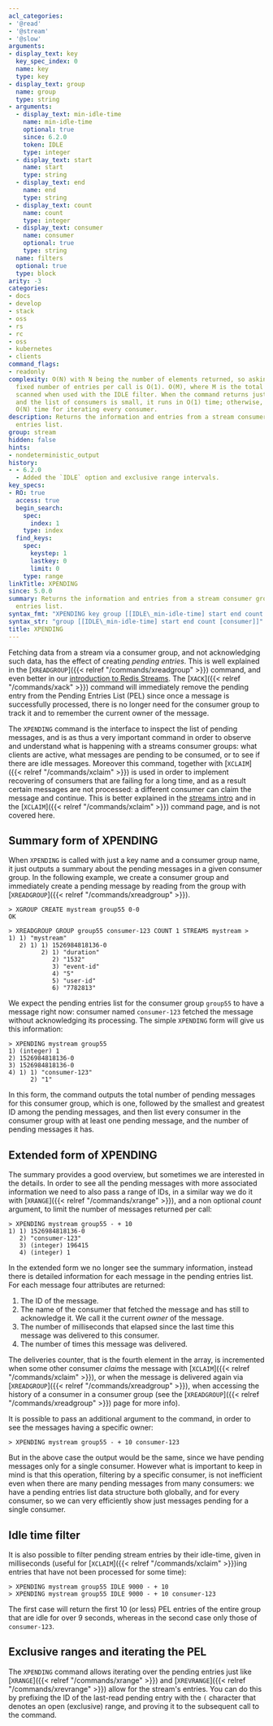 ```yaml
---
acl_categories:
- '@read'
- '@stream'
- '@slow'
arguments:
- display_text: key
  key_spec_index: 0
  name: key
  type: key
- display_text: group
  name: group
  type: string
- arguments:
  - display_text: min-idle-time
    name: min-idle-time
    optional: true
    since: 6.2.0
    token: IDLE
    type: integer
  - display_text: start
    name: start
    type: string
  - display_text: end
    name: end
    type: string
  - display_text: count
    name: count
    type: integer
  - display_text: consumer
    name: consumer
    optional: true
    type: string
  name: filters
  optional: true
  type: block
arity: -3
categories:
- docs
- develop
- stack
- oss
- rs
- rc
- oss
- kubernetes
- clients
command_flags:
- readonly
complexity: O(N) with N being the number of elements returned, so asking for a small
  fixed number of entries per call is O(1). O(M), where M is the total number of entries
  scanned when used with the IDLE filter. When the command returns just the summary
  and the list of consumers is small, it runs in O(1) time; otherwise, an additional
  O(N) time for iterating every consumer.
description: Returns the information and entries from a stream consumer group's pending
  entries list.
group: stream
hidden: false
hints:
- nondeterministic_output
history:
- - 6.2.0
  - Added the `IDLE` option and exclusive range intervals.
key_specs:
- RO: true
  access: true
  begin_search:
    spec:
      index: 1
    type: index
  find_keys:
    spec:
      keystep: 1
      lastkey: 0
      limit: 0
    type: range
linkTitle: XPENDING
since: 5.0.0
summary: Returns the information and entries from a stream consumer group's pending
  entries list.
syntax_fmt: "XPENDING key group [[IDLE\_min-idle-time] start end count [consumer]]"
syntax_str: "group [[IDLE\_min-idle-time] start end count [consumer]]"
title: XPENDING
---
```

Fetching data from a stream via a consumer group, and not acknowledging
such data, has the effect of creating *pending entries*. This is
well explained in the [`XREADGROUP`]({{< relref "/commands/xreadgroup" >}}) command, and even better in our
[introduction to Redis Streams](/topics/streams-intro). The [`XACK`]({{< relref "/commands/xack" >}}) command
will immediately remove the pending entry from the Pending Entries List (PEL)
since once a message is successfully processed, there is no longer need
for the consumer group to track it and to remember the current owner
of the message.

The `XPENDING` command is the interface to inspect the list of pending
messages, and is as thus a very important command in order to observe
and understand what is happening with a streams consumer groups: what
clients are active, what messages are pending to be consumed, or to see
if there are idle messages. Moreover this command, together with [`XCLAIM`]({{< relref "/commands/xclaim" >}})
is used in order to implement recovering of consumers that are failing
for a long time, and as a result certain messages are not processed: a
different consumer can claim the message and continue. This is better
explained in the [streams intro](/topics/streams-intro) and in the
[`XCLAIM`]({{< relref "/commands/xclaim" >}}) command page, and is not covered here.

## Summary form of XPENDING

When `XPENDING` is called with just a key name and a consumer group
name, it just outputs a summary about the pending messages in a given
consumer group. In the following example, we create a consumer group and
immediately create a pending message by reading from the group with
[`XREADGROUP`]({{< relref "/commands/xreadgroup" >}}).

```
> XGROUP CREATE mystream group55 0-0
OK

> XREADGROUP GROUP group55 consumer-123 COUNT 1 STREAMS mystream >
1) 1) "mystream"
   2) 1) 1) 1526984818136-0
         2) 1) "duration"
            2) "1532"
            3) "event-id"
            4) "5"
            5) "user-id"
            6) "7782813"
```

We expect the pending entries list for the consumer group `group55` to
have a message right now: consumer named `consumer-123` fetched the
message without acknowledging its processing. The simple `XPENDING`
form will give us this information:

```
> XPENDING mystream group55
1) (integer) 1
2) 1526984818136-0
3) 1526984818136-0
4) 1) 1) "consumer-123"
      2) "1"
```

In this form, the command outputs the total number of pending messages for this
consumer group, which is one, followed by the smallest and greatest ID among the
pending messages, and then list every consumer in the consumer group with
at least one pending message, and the number of pending messages it has.

## Extended form of XPENDING

The summary provides a good overview, but sometimes we are interested in the
details. In order to see all the pending messages with more associated
information we need to also pass a range of IDs, in a similar way we do it with
[`XRANGE`]({{< relref "/commands/xrange" >}}), and a non optional *count* argument, to limit the number
of messages returned per call:

```
> XPENDING mystream group55 - + 10
1) 1) 1526984818136-0
   2) "consumer-123"
   3) (integer) 196415
   4) (integer) 1
```

In the extended form we no longer see the summary information, instead there
is detailed information for each message in the pending entries list. For
each message four attributes are returned:

1. The ID of the message.
2. The name of the consumer that fetched the message and has still to acknowledge it. We call it the current *owner* of the message.
3. The number of milliseconds that elapsed since the last time this message was delivered to this consumer.
4. The number of times this message was delivered.

The deliveries counter, that is the fourth element in the array, is incremented
when some other consumer *claims* the message with [`XCLAIM`]({{< relref "/commands/xclaim" >}}), or when the
message is delivered again via [`XREADGROUP`]({{< relref "/commands/xreadgroup" >}}), when accessing the history
of a consumer in a consumer group (see the [`XREADGROUP`]({{< relref "/commands/xreadgroup" >}}) page for more info).

It is possible to pass an additional argument to the command, in order
to see the messages having a specific owner:

```
> XPENDING mystream group55 - + 10 consumer-123
```

But in the above case the output would be the same, since we have pending
messages only for a single consumer. However what is important to keep in
mind is that this operation, filtering by a specific consumer, is not
inefficient even when there are many pending messages from many consumers:
we have a pending entries list data structure both globally, and for
every consumer, so we can very efficiently show just messages pending for
a single consumer.

## Idle time filter

It is also possible to filter pending stream entries by their idle-time,
given in milliseconds (useful for [`XCLAIM`]({{< relref "/commands/xclaim" >}})ing entries that have not been
processed for some time):

```
> XPENDING mystream group55 IDLE 9000 - + 10
> XPENDING mystream group55 IDLE 9000 - + 10 consumer-123
```

The first case will return the first 10 (or less) PEL entries of the entire group
that are idle for over 9 seconds, whereas in the second case only those of
`consumer-123`.

## Exclusive ranges and iterating the PEL

The `XPENDING` command allows iterating over the pending entries just like
[`XRANGE`]({{< relref "/commands/xrange" >}}) and [`XREVRANGE`]({{< relref "/commands/xrevrange" >}}) allow for the stream's entries. You can do this by
prefixing the ID of the last-read pending entry with the `(` character that
denotes an open (exclusive) range, and proving it to the subsequent call to the
command.

